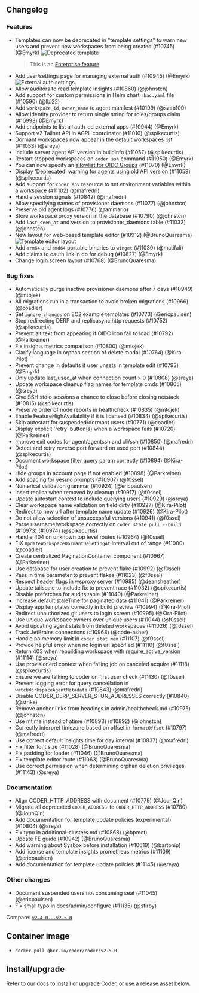 ## Changelog

### Features

- Templates can now be deprecated in "template settings" to warn new users and prevent new workspaces from being created (#10745) (@Emyrk)
  ![Deprecated template](https://gist.github.com/assets/22407953/5883ff54-11a6-4af0-afd3-ad77be1c4dc2)
  > This is an [Enterprise feature](https://coder.com/docs/enterprise).
- Add user/settings page for managing external auth (#10945) (@Emyrk)
  ![External auth settings](https://gist.github.com/assets/22407953/99252719-7255-426e-ba88-55d08dd04586)
- Allow auditors to read template insights (#10860) (@johnstcn)
- Add support for custom permissions in Helm chart `rbac.yaml` file (#10590) (@lbi22)
- Add `workspace_id`, `owner_name` to agent manifest (#10199) (@szab100)
- Allow identity provider to return single string for roles/groups claim (#10993) (@Emyrk)
- Add endpoints to list all auth-ed external apps (#10944) (@Emyrk)
- Support v2 Tailnet API in AGPL coordinator (#11010) (@spikecurtis)
- Dormant workspaces now appear in the default workspaces list (#11053) (@sreya)
- Include server agent API version in buildinfo (#11057) (@spikecurtis)
- Restart stopped workspaces on `coder ssh` command (#11050) (@Emyrk)
- You can now specify an [allowlist for OIDC Groups](https://coder.com/docs/admin/auth#group-allowlist) (#11070) (@Emyrk)
- Display 'Deprecated' warning for agents using old API version (#11058) (@spikecurtis)
- Add support for `coder_env` resource to set environment variables within a workspace (#11102) (@mafredri)
- Handle session signals (#10842) (@mafredri)
- Allow specifying names of provisioner daemons (#11077) (@johnstcn)
- Preserve old agent logs (#10776) (@ammario)
- Store workspace proxy version in the database (#10790) (@johnstcn)
- Add `last_seen_at` and version to provisioner_daemons table (#11033) (@johnstcn)
- New layout for web-based template editor (#10912) (@BrunoQuaresma)
  ![Template editor layout](https://gist.github.com/assets/22407953/0351f0bd-6872-4186-a704-a403048e5758)
- Add `arm64` and `amd64` portable binaries to `winget` (#11030) (@matifali)
- Add claims to oauth link in db for debug (#10827) (@Emyrk)
- Change login screen layout (#10768) (@BrunoQuaresma)

### Bug fixes

- Automatically purge inactive provisioner daemons after 7 days (#10949) (@mtojek)
- All migrations run in a transaction to avoid broken migrations (#10966) (@coadler)
- Set `ignore_changes` on EC2 example templates (#10773) (@ericpaulsen)
- Stop redirecting DERP and replicasync http requests (#10752) (@spikecurtis)
- Prevent alt text from appearing if OIDC icon fail to load (#10792) (@Parkreiner)
- Fix insights metrics comparison (#10800) (@mtojek)
- Clarify language in orphan section of delete modal (#10764) (@Kira-Pilot)
- Prevent change in defaults if user unsets in template edit (#10793) (@Emyrk)
- Only update last_used_at when connection count > 0 (#10808) (@sreya)
- Update workspace cleanup flag names for template cmds (#10805) (@sreya)
- Give SSH stdio sessions a chance to close before closing netstack (#10815) (@spikecurtis)
- Preserve order of node reports in healthcheck (#10835) (@mtojek)
- Enable FeatureHighAvailability if it is licensed (#10834) (@spikecurtis)
- Skip autostart for suspended/dormant users (#10771) (@coadler)
- Display explicit 'retry' button(s) when a workspace fails (#10720) (@Parkreiner)
- Improve exit codes for agent/agentssh and cli/ssh (#10850) (@mafredri)
- Detect and retry reverse port forward on used port (#10844) (@spikecurtis)
- Document workspace filter query param correctly (#10894) (@Kira-Pilot)
- Hide groups in account page if not enabled (#10898) (@Parkreiner)
- Add spacing for yes/no prompts (#10907) (@f0ssel)
- Numerical validation grammar (#10924) (@ericpaulsen)
- Insert replica when removed by cleanup (#10917) (@f0ssel)
- Update autostart context to include querying users (#10929) (@sreya)
- Clear workspace name validation on field dirty (#10927) (@Kira-Pilot)
- Redirect to new url after template name update (#10926) (@Kira-Pilot)
- Do not allow selection of unsuccessful versions (#10941) (@f0ssel)
- Parse username/workspace correctly on `coder state pull --build` (#10973) (#10974) (@spikecurtis)
- Handle 404 on unknown top level routes (#10964) (@f0ssel)
- FIX `UpdateWorkspaceDormantDeletingAt` interval out of range (#11000) (@coadler)
- Create centralized PaginationContainer component (#10967) (@Parkreiner)
- Use database for user creation to prevent flake (#10992) (@f0ssel)
- Pass in time parameter to prevent flakes (#11023) (@f0ssel)
- Respect header flags in wsproxy server (#10985) (@deansheather)
- Update tailscale to include fix to prevent race (#11032) (@spikecurtis)
- Disable prefetches for audits table (#11040) (@Parkreiner)
- Increase default staleTime for paginated data (#11041) (@Parkreiner)
- Display app templates correctly in build preview (#10994) (@Kira-Pilot)
- Redirect unauthorized git users to login screen (#10995) (@Kira-Pilot)
- Use unique workspace owners over unique users (#11044) (@f0ssel)
- Avoid updating agent stats from deleted workspaces (#11026) (@f0ssel)
- Track JetBrains connections (#10968) (@code-asher)
- Handle no memory limit in `coder stat mem` (#11107) (@f0ssel)
- Provide helpful error when no login url specified (#11110) (@f0ssel)
- Return 403 when rebuilding workspace with require_active_version (#11114) (@sreya)
- Use provisionerd context when failing job on canceled acquire (#11118) (@spikecurtis)
- Ensure we are talking to coder on first user check (#11130) (@f0ssel)
- Prevent logging error for query cancellation in `watchWorkspaceAgentMetadata` (#10843) (@mafredri)
- Disable CODER_DERP_SERVER_STUN_ADDRESSES correctly (#10840) (@strike)
- Remove anchor links from headings in admin/healthcheck.md (#10975) (@johnstcn)
- Use mtime instead of atime (#10893) (#10892) (@johnstcn)
- Correctly interpret timezone based on offset in `formatOffset` (#10797) (@mafredri)
- Use correct default insights time for day interval (#10837) (@mafredri)
- Fix filter font size (#11028) (@BrunoQuaresma)
- Fix padding for loader (#11046) (@BrunoQuaresma)
- Fix template editor route (#11063) (@BrunoQuaresma)
- Use correct permission when determining orphan deletion privileges (#11143) (@sreya)

### Documentation

- Align CODER_HTTP_ADDRESS with document (#10779) (@JounQin)
- Migrate all deprecated `CODER_ADDRESS `to `CODER_HTTP_ADDRESS` (#10780) (@JounQin)
- Add documentation for template update policies (experimental) (#10804) (@sreya)
- Fix typo in additional-clusters.md (#10868) (@bpmct)
- Update FE guide (#10942) (@BrunoQuaresma)
- Add warning about Sysbox before installation (#10619) (@bartonip)
- Add license and template insights prometheus metrics (#11109) (@ericpaulsen)
- Add documentation for template update policies (#11145) (@sreya)

### Other changes

- Document suspended users not consuming seat (#11045) (@ericpaulsen)
- Fix small typo in docs/admin/configure (#11135) (@stirby)

Compare: [`v2.4.0...v2.5.0`](https://github.com/coder/coder/compare/v2.4.0...v2.5.0)

## Container image

- `docker pull ghcr.io/coder/coder:v2.5.0`

## Install/upgrade

Refer to our docs to [install](https://coder.com/docs/install) or [upgrade](https://coder.com/docs/admin/upgrade) Coder, or use a release asset below.
